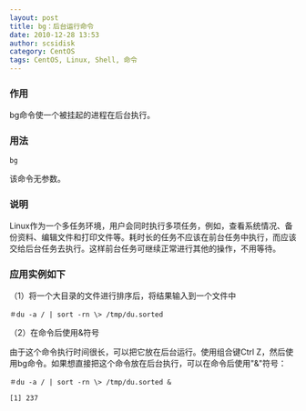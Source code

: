 ```yaml
---
layout: post
title: bg：后台运行命令
date: 2010-12-28 13:53
author: scsidisk
category: CentOS
tags: CentOS, Linux, Shell, 命令
---
```


### 作用

bg命令使一个被挂起的进程在后台执行。

### 用法

```
bg
```

该命令无参数。

### 说明

Linux作为一个多任务环境，用户会同时执行多项任务，例如，查看系统情况、备份资料、编辑文件和打印文件等。耗时长的任务不应该在前台任务中执行，而应该交给后台任务去执行。这样前台任务可继续正常进行其他的操作，不用等待。

### 应用实例如下

（1）将一个大目录的文件进行排序后，将结果输入到一个文件中

```
＃du -a / | sort -rn \> /tmp/du.sorted
```

（2）在命令后使用&符号

由于这个命令执行时间很长，可以把它放在后台运行。使用组合键Ctrl
Z，然后使用bg命令。如果想直接把这个命令放在后台执行，可以在命令后使用"&"符号：

```
＃du -a / | sort -rn \> /tmp/du.sorted &

[1] 237
```



